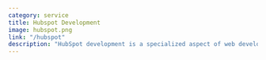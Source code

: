 ```yaml
---
category: service
title: Hubspot Development
image: hubspot.png
link: "/hubspot"
description: "HubSpot development is a specialized aspect of web development that involves creating, designing, and maintaining websites and web applications on the HubSpot CMS platform. Leveraging HubSpot's rich features and tools, developers can build engaging, SEO-friendly, and highly personalized websites to enhance user experience and drive conversion rates."
---
```

